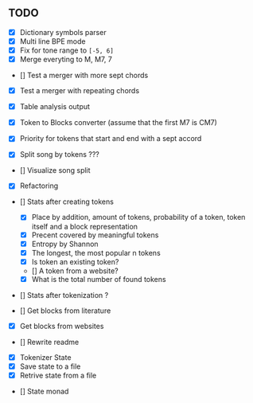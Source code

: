 ## TODO

- [x] Dictionary symbols parser
- [x] Multi line BPE mode
- [x] Fix for tone range to `[-5, 6]`
- [x] Merge everyting to M, M7, 7
- [] Test a merger with more sept chords
- [x] Test a merger with repeating chords

- [x] Table analysis output
- [x] Token to Blocks converter (assume that the first M7 is CM7)
- [x] Priority for tokens that start and end with a sept accord
- [x] Split song by tokens ???
- [] Visualize song split

- [x] Refactoring
- [] Stats after creating tokens
    - [x] Place by addition, amount of tokens, probability of a token, token itself and a block representation
    - [x] Precent covered by meaningful tokens
    - [x] Entropy by Shannon
    - [x] The longest, the most popular n tokens
    - [x] Is token an existing token?
    - [] A token from a website?
    - [x] What is the total number of found tokens
- [] Stats after tokenization ?

- [] Get blocks from literature
- [x] Get blocks from websites
- [] Rewrite readme

- [x] Tokenizer State
- [x] Save state to a file
- [x] Retrive state from a file
- [] State monad
